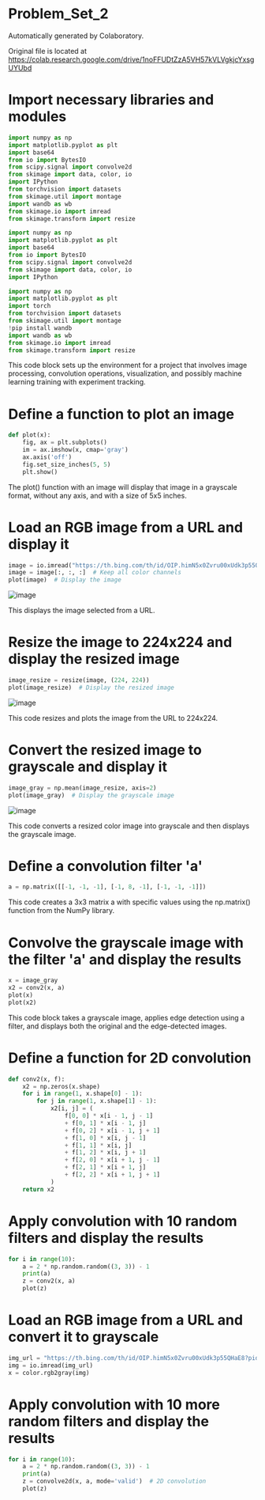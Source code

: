 # Problem_Set_2

Automatically generated by Colaboratory.

Original file is located at
    https://colab.research.google.com/drive/1noFFUDtZzA5VH57kVLVgkjcYxsgUYUbd 


# Import necessary libraries and modules
```python
import numpy as np
import matplotlib.pyplot as plt
import base64
from io import BytesIO
from scipy.signal import convolve2d
from skimage import data, color, io
import IPython
from torchvision import datasets
from skimage.util import montage
import wandb as wb
from skimage.io import imread
from skimage.transform import resize

import numpy as np
import matplotlib.pyplot as plt
import base64
from io import BytesIO
from scipy.signal import convolve2d
from skimage import data, color, io
import IPython

import numpy as np
import matplotlib.pyplot as plt
import torch
from torchvision import datasets
from skimage.util import montage
!pip install wandb
import wandb as wb
from skimage.io import imread
from skimage.transform import resize
```
This code block sets up the environment for a project that involves image processing, convolution operations, visualization, and possibly machine learning training with experiment tracking.

# Define a function to plot an image
```python
def plot(x):
    fig, ax = plt.subplots()
    im = ax.imshow(x, cmap='gray')
    ax.axis('off')
    fig.set_size_inches(5, 5)
    plt.show()
```
The plot() function with an image will display that image in a grayscale format, without any axis, and with a size of 5x5 inches.

# Load an RGB image from a URL and display it
```python
image = io.imread("https://th.bing.com/th/id/OIP.himN5x0Zvru00xUdk3p55QHaE8?pid=ImgDet&rs=1")
image = image[:, :, :]  # Keep all color channels
plot(image)  # Display the image
```
![image](https://github.com/kristen1028/MathDataScience/assets/143013164/b4f518dc-eaba-44c3-86c2-d52fbc46acac)

This displays the image selected from a URL.

# Resize the image to 224x224 and display the resized image
```python
image_resize = resize(image, (224, 224))
plot(image_resize)  # Display the resized image
```
![image](https://github.com/kristen1028/MathDataScience/assets/143013164/23ebcc54-a407-49cc-add7-a7a2290c8cf8)

This code resizes and plots the image from the URL to 224x224.

# Convert the resized image to grayscale and display it
```python
image_gray = np.mean(image_resize, axis=2)
plot(image_gray)  # Display the grayscale image
```
![image](https://github.com/kristen1028/MathDataScience/assets/143013164/a19ac5b0-b87b-4564-8f04-219a140258f4)

This code converts a resized color image into grayscale and then displays the grayscale image.

# Define a convolution filter 'a'
```python
a = np.matrix([[-1, -1, -1], [-1, 8, -1], [-1, -1, -1]])
```
This code creates a 3x3 matrix a with specific values using the np.matrix() function from the NumPy library. 

# Convolve the grayscale image with the filter 'a' and display the results
```python
x = image_gray
x2 = conv2(x, a)
plot(x)
plot(x2)
```

This code block takes a grayscale image, applies edge detection using a filter, and displays both the original and the edge-detected images.
# Define a function for 2D convolution
```python
def conv2(x, f):
    x2 = np.zeros(x.shape)
    for i in range(1, x.shape[0] - 1):
        for j in range(1, x.shape[1] - 1):
            x2[i, j] = (
                f[0, 0] * x[i - 1, j - 1]
                + f[0, 1] * x[i - 1, j]
                + f[0, 2] * x[i - 1, j + 1]
                + f[1, 0] * x[i, j - 1]
                + f[1, 1] * x[i, j]
                + f[1, 2] * x[i, j + 1]
                + f[2, 0] * x[i + 1, j - 1]
                + f[2, 1] * x[i + 1, j]
                + f[2, 2] * x[i + 1, j + 1]
            )
    return x2
```

# Apply convolution with 10 random filters and display the results
```python
for i in range(10):
    a = 2 * np.random.random((3, 3)) - 1
    print(a)
    z = conv2(x, a)
    plot(z)
```
# Load an RGB image from a URL and convert it to grayscale
```python
img_url = "https://th.bing.com/th/id/OIP.himN5x0Zvru00xUdk3p55QHaE8?pid=ImgDet&rs=1"
img = io.imread(img_url)
x = color.rgb2gray(img)
```

# Apply convolution with 10 more random filters and display the results
```python
for i in range(10):
    a = 2 * np.random.random((3, 3)) - 1
    print(a)
    z = convolve2d(x, a, mode='valid')  # 2D convolution
    plot(z)
```
